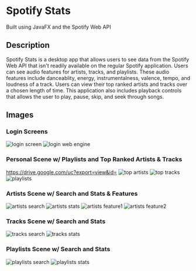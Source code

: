 # Spotify Stats

Built using JavaFX and the Spotify Web API

## Description

Spotify Stats is a desktop app that allows users to see data from the Spotify Web API that isn't readily available on the regular Spotify application. Users can see audio features for artists, tracks, and playlists. These audio features include danceablity, energy, instrumentalness, valence, tempo, and loudness of a track. Users can view their top ranked artists and tracks over a chosen length of time. This application also includes playback controls that allows the user to play, pause, skip, and seek through songs.

## Images

### Login Screens

![login screen](https://drive.google.com/uc?export=view&id=1E0NNnMFI_C4-Bv8g-1ZazW2TkQPBKQZo)
![login web engine](https://drive.google.com/uc?export=view&id=1_wikLFTh6eC2dyh6EiB7Yj2JWqz57Qrx)

### Personal Scene w/ Playlists and Top Ranked Artists & Tracks

https://drive.google.com/uc?export=view&id=
![top artists](https://drive.google.com/uc?export=view&id=1Td69gRnlhfWRxOW8-hnl7qJB6gSeXT4o)
![top tracks](https://drive.google.com/uc?export=view&id=1PohCZDR_W1qvT5xcvG7dE4lieLovBRC7)
![playlists](https://drive.google.com/uc?export=view&id=1hgNJcBw8yBAZDMR3CCPmXykCQpBeVmiL)

### Artists Scene w/ Search and Stats & Features

![artists search](https://drive.google.com/uc?export=view&id=1wc48rc2eS-M7WRW3lSETx-JuJ7gLkuzj)
![artists stats](https://drive.google.com/uc?export=view&id=1qMr2Pj3gc6yPIJWROy4y60lvib-jz61e)
![artists feature1](https://drive.google.com/uc?export=view&id=13rLnRe92Yoci03n6p4Ftu8LCzvpTz5W7)
![artists feature2](https://drive.google.com/uc?export=view&id=1rWZnv9hS4c9hVXQ-0LjDQt7nKr8dovSi)

### Tracks Scene w/ Search and Stats

![tracks search](https://drive.google.com/uc?export=view&id=1R_1xWNTtiO43zrRy8QKkXje01_oPjXFc)
![tracks stats](https://drive.google.com/uc?export=view&id=1YljAUlKNher-zh2NqCMmPViQqrxxXbn8)

### Playlists Scene w/ Search and Stats

![playlists search](https://drive.google.com/uc?export=view&id=1s2xdQUp4u-hjOPo30A84V73WEH6me974)
![playlists stats](https://drive.google.com/uc?export=view&id=1o6BVWMinSHXeV4OY9w4ulalY0g-GBuXg)
